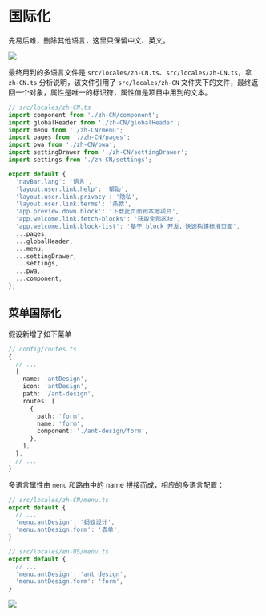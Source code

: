# 国际化

先易后难，删除其他语言，这里只保留中文、英文。

![](https://image.newarea.site/2024-04-24-00-27-19.png)

最终用到的多语言文件是 `src/locales/zh-CN.ts`、`src/locales/zh-CN.ts`，拿 `zh-CN.ts` 分析说明，该文件引用了 `src/locales/zh-CN` 文件夹下的文件，最终返回一个对象，属性是唯一的标识符，属性值是项目中用到的文本。

```ts
// src/locales/zh-CN.ts
import component from './zh-CN/component';
import globalHeader from './zh-CN/globalHeader';
import menu from './zh-CN/menu';
import pages from './zh-CN/pages';
import pwa from './zh-CN/pwa';
import settingDrawer from './zh-CN/settingDrawer';
import settings from './zh-CN/settings';

export default {
  'navBar.lang': '语言',
  'layout.user.link.help': '帮助',
  'layout.user.link.privacy': '隐私',
  'layout.user.link.terms': '条款',
  'app.preview.down.block': '下载此页面到本地项目',
  'app.welcome.link.fetch-blocks': '获取全部区块',
  'app.welcome.link.block-list': '基于 block 开发，快速构建标准页面',
  ...pages,
  ...globalHeader,
  ...menu,
  ...settingDrawer,
  ...settings,
  ...pwa,
  ...component,
};
```

## 菜单国际化

假设新增了如下菜单

```ts
// config/routes.ts
{
  // ...
  {
    name: 'antDesign',
    icon: 'antDesign',
    path: '/ant-design',
    routes: [
      {
        path: 'form',
        name: 'form',
        component: './ant-design/form',
      },
    ],
  },
  // ...
}
```

多语言属性由 `menu` 和路由中的 name 拼接而成，相应的多语言配置：

```ts
// src/locales/zh-CN/menu.ts
export default {
  // ...
  'menu.antDesign': '蚂蚁设计',
  'menu.antDesign.form': '表单',
}
```

```ts
// src/locales/en-US/menu.ts
export default {
  // ...
  'menu.antDesign': 'ant design',
  'menu.antDesign.form': 'form',
}
```

![](https://image.newarea.site/2024-04-24-00-47-01.png)